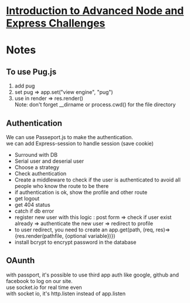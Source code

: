 # [Introduction to Advanced Node and Express Challenges](https://www.freecodecamp.org/learn/quality-assurance/advanced-node-and-express/)

# Notes  
## To use Pug.js  
1) add pug  
2) set pug => app.set("view engine", "pug")  
3) use in render => res.render()  
Note: don't forget __dirname or process.cwd() for the file directory  

## Authentication  
We can use Passeport.js to make the authentication.  
we can add Express-session to handle session (save cookie)  
  
- Surround with DB  
- Serial user and deserial user  
- Choose a strategy  
- Check authentication  
- Create a middleware to check if the user is authenticated to avoid all people who know the route to be there  
- if authentication is ok, show the profile and other route  
- get logout  
- get 404 status  
- catch if db error  
- register new user with this logic : post form => check if user exist already => authenticate the new user => redirect to profile  
- to user redirect, you need to create an app.get(path, (req, res)=>{res.render(pathfile, {optional variable})})  
- install bcrypt to encrypt password in the database  
  
## OAunth  
  
with passport, it's possible to use third app auth like google, github and facebook to log on our site.  
use socket.io for real time even  
with socket io, it's http.listen instead of app.listen
